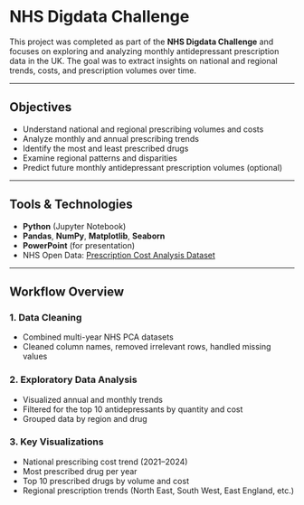 # NHS Digdata Challenge

This project was completed as part of the **NHS Digdata Challenge** and focuses on exploring and analyzing monthly antidepressant prescription data in the UK. The goal was to extract insights on national and regional trends, costs, and prescription volumes over time.

---

## Objectives

- Understand national and regional prescribing volumes and costs
- Analyze monthly and annual prescribing trends
- Identify the most and least prescribed drugs
- Examine regional patterns and disparities
- Predict future monthly antidepressant prescription volumes (optional)

---

## Tools & Technologies

- **Python** (Jupyter Notebook)
- **Pandas**, **NumPy**, **Matplotlib**, **Seaborn**
- **PowerPoint** (for presentation)
- NHS Open Data: [Prescription Cost Analysis Dataset](https://opendata.nhsbsa.net/dataset/prescription-cost-analysis-pca-monthly-data)

---

## Workflow Overview

### 1. Data Cleaning  
- Combined multi-year NHS PCA datasets  
- Cleaned column names, removed irrelevant rows, handled missing values

### 2. Exploratory Data Analysis  
- Visualized annual and monthly trends  
- Filtered for the top 10 antidepressants by quantity and cost  
- Grouped data by region and drug

### 3. Key Visualizations  
- National prescribing cost trend (2021–2024)  
- Most prescribed drug per year  
- Top 10 prescribed drugs by volume and cost  
- Regional prescription trends (North East, South West, East England, etc.)
